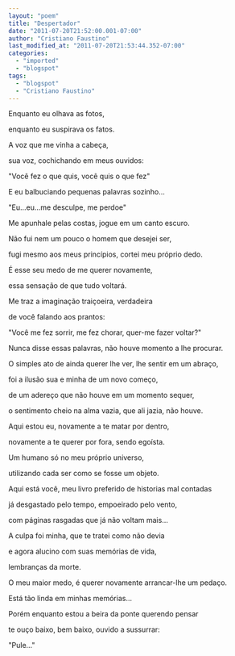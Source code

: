 ```yaml
---
layout: "poem"
title: "Despertador"
date: "2011-07-20T21:52:00.001-07:00"
author: "Cristiano Faustino"
last_modified_at: "2011-07-20T21:53:44.352-07:00"
categories:
  - "imported"
  - "blogspot"
tags:
  - "blogspot"
  - "Cristiano Faustino"
---
```


Enquanto eu olhava as fotos,

enquanto eu suspirava os fatos.

A voz que me vinha a cabeça,

sua voz, cochichando em meus ouvidos:

"Você fez o que quis, você quis o que fez"

E eu balbuciando pequenas palavras sozinho...

"Eu...eu...me desculpe, me perdoe"

Me apunhale pelas costas, jogue em um canto escuro.

Não fui nem um pouco o homem que desejei ser,

fugi mesmo aos meus princípios, cortei meu próprio dedo.

É esse seu medo de me querer novamente,

essa sensação de que tudo voltará.

Me traz a imaginação traiçoeira, verdadeira

de você falando aos prantos:

"Você me fez sorrir, me fez chorar, quer-me fazer voltar?"

Nunca disse essas palavras, não houve momento a lhe procurar.

O simples ato de ainda querer lhe ver, lhe sentir em um abraço,

foi a ilusão sua e minha de um novo começo,

de um adereço que não houve em um momento sequer,

o sentimento cheio na alma vazia, que ali jazia, não houve.

Aqui estou eu, novamente a te matar por dentro,

novamente a te querer por fora, sendo egoísta.

Um humano só no meu próprio universo,

utilizando cada ser como se fosse um objeto.

Aqui está você, meu livro preferido de historias mal contadas

já desgastado pelo tempo, empoeirado pelo vento,

com páginas rasgadas que já não voltam mais...

A culpa foi minha, que te tratei como não devia

e agora alucino com suas memórias de vida,

lembranças da morte.

O meu maior medo, é querer novamente arrancar-lhe um pedaço.

Está tão linda em minhas memórias...

Porém enquanto estou a beira da ponte querendo pensar

te ouço baixo, bem baixo, ouvido a sussurrar:

"Pule..."